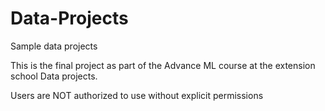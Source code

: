# Data-Projects
Sample data projects

This is the final project as part of the Advance ML course at the extension school Data projects. 

Users are NOT authorized to use without explicit permissions
